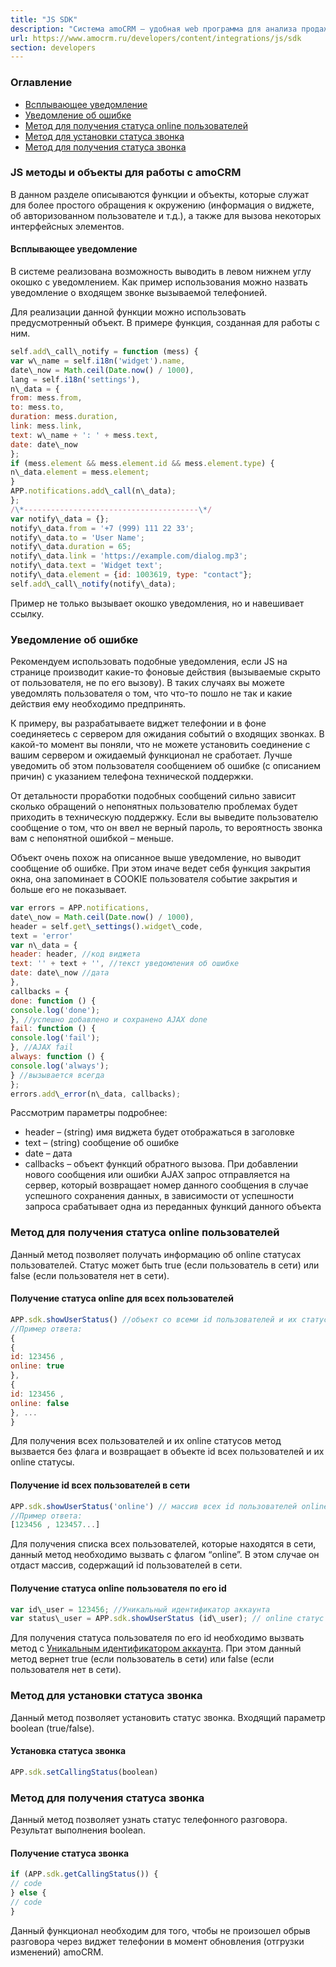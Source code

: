 ```yaml
---
title: "JS SDK"
description: "Система amoCRM – удобная web программа для анализа продаж, доступная в режиме online из любой точки мира! Подробности узнавайте по указанным на сайте телефонам в Москве."
url: https://www.amocrm.ru/developers/content/integrations/js/sdk
section: developers
---
```


### Оглавление

- [Всплывающее уведомление](#Всплывающее-уведомление)
- [Уведомление об ошибке](#Уведомление-об-ошибке)
- [Метод для получения статуса online пользователей](#Метод-для-получения-статуса-online-пользователей)
- [Метод для установки статуса звонка](#Метод-для-установки-статуса-звонка)
- [Метод для получения статуса звонка](#Метод-для-получения-статуса-звонка)

### JS методы и объекты для работы с amoCRM

В данном разделе описываются функции и объекты, которые служат для более простого обращения к окружению (информация о виджете, об авторизованном пользователе и т.д.), а также для вызова некоторых интерфейсных элементов.

#### Всплывающее уведомление

В системе реализована возможность выводить в левом нижнем углу окошко с уведомлением. Как пример использования можно назвать уведомление о входящем звонке вызываемой телефонией.

Для реализации данной функции можно использовать предусмотренный объект. В примере функция, созданная для работы с ним.

```javascript
self.add\_call\_notify = function (mess) {
var w\_name = self.i18n('widget').name,
date\_now = Math.ceil(Date.now() / 1000),
lang = self.i18n('settings'),
n\_data = {
from: mess.from,
to: mess.to,
duration: mess.duration,
link: mess.link,
text: w\_name + ': ' + mess.text,
date: date\_now
};
if (mess.element && mess.element.id && mess.element.type) {
n\_data.element = mess.element;
}
APP.notifications.add\_call(n\_data);
};
/\*---------------------------------------\*/
var notify\_data = {};
notify\_data.from = '+7 (999) 111 22 33';
notify\_data.to = 'User Name';
notify\_data.duration = 65;
notify\_data.link = 'https://example.com/dialog.mp3';
notify\_data.text = 'Widget text';
notify\_data.element = {id: 1003619, type: "contact"};
self.add\_call\_notify(notify\_data);
```

Пример не только вызывает окошко уведомления, но и навешивает ссылку.

### Уведомление об ошибке

Рекомендуем использовать подобные уведомления, если JS на странице производит какие-то фоновые действия (вызываемые скрыто от пользователя, не по его вызову). В таких случаях вы можете уведомлять пользователя о том, что что-то пошло не так и какие действия ему необходимо предпринять.

К примеру, вы разрабатываете виджет телефонии и в фоне соединяетесь с сервером для ожидания событий о входящих звонках. В какой-то момент вы поняли, что не можете установить соединение с вашим сервером и ожидаемый функционал не сработает. Лучше уведомить об этом пользователя сообщением об ошибке (с описанием причин) с указанием телефона технической поддержки.

От детальности проработки подобных сообщений сильно зависит сколько обращений о непонятных пользователю проблемах будет приходить в техническую поддержку. Если вы выведите пользователю сообщение о том, что он ввел не верный пароль, то вероятность звонка вам с непонятной ошибкой – меньше.

Объект очень похож на описанное выше уведомление, но выводит сообщение об ошибке. При этом иначе ведет себя функция закрытия окна, она запоминает в COOKIE пользователя событие закрытия и больше его не показывает.

```javascript
var errors = APP.notifications,
date\_now = Math.ceil(Date.now() / 1000),
header = self.get\_settings().widget\_code,
text = 'error'
var n\_data = {
header: header, //код виджета
text: '' + text + '', //текст уведомления об ошибке
date: date\_now //дата
},
callbacks = {
done: function () {
console.log('done');
}, //успешно добавлено и сохранено AJAX done
fail: function () {
console.log('fail');
}, //AJAX fail
always: function () {
console.log('always');
} //вызывается всегда
};
errors.add\_error(n\_data, callbacks);
```

Рассмотрим параметры подробнее:

- header – (string) имя виджета будет отображаться в заголовке
- text – (string) сообщение об ошибке
- date – дата
- callbacks – объект функций обратного вызова. При добавлении нового сообщения или ошибки AJAX запрос отправляется на сервер, который возвращает номер данного сообщения в случае успешного сохранения данных, в зависимости от успешности запроса срабатывает одна из переданных функций данного объекта

### Метод для получения статуса online пользователей

Данный метод позволяет получать информацию об online статусах пользователей. Статус может быть true (если пользователь в сети) или false (если пользователя нет в сети).

#### Получение статуса online для всех пользователей

```javascript
APP.sdk.showUserStatus() //объект со всеми id пользователей и их статусами
//Пример ответа:
{
{
id: 123456 ,
online: true
},
{
id: 123456 ,
online: false
}, ...
}
```

Для получения всех пользователей и их online статусов метод вызвается без флага и возвращает в объекте id всех пользователей и их online статусы.

#### Получение id всех пользователей в сети

```javascript
APP.sdk.showUserStatus('online') // массив всех id пользователей online
//Пример ответа:
[123456 , 123457...]
```

Для получения списка всех пользователей, которые находятся в сети, данный метод необходимо вызвать с флагом “online”. В этом случае он отдаст массив, содержащий id пользователей в сети.

#### Получение статуса online пользователя по его id

```javascript
var id\_user = 123456; //Уникальный идентификатор аккаунта
var status\_user = APP.sdk.showUserStatus (id\_user); // online статус пользователя (true или false)
```

Для получения статуса пользователя по его id необходимо вызвать метод c [Уникальным идентификатором аккаунта](/developers/content/api/account). При этом данный метод вернет true (если пользователь в сети) или false (если пользователя нет в сети).

### Метод для установки статуса звонка

Данный метод позволяет установить статус звонка. Входящий параметр boolean (true/false).

#### Установка статуса звонка

```javascript
APP.sdk.setCallingStatus(boolean)
```

### Метод для получения статуса звонка

Данный метод позволяет узнать статус телефонного разговора. Результат выполнения boolean.

#### Получение статуса звонка

```javascript
if (APP.sdk.getCallingStatus()) {
// code
} else {
// code
}
```

Данный функционал необходим для того, чтобы не произошел обрыв разговора через виджет телефонии в момент обновления (отгрузки изменений) amoCRM.